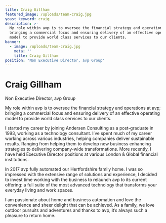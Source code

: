 ```yaml
---
title: Craig Gillham
featured_image: /uploads/team-craig.jpg
yoast_keyword: craig
description: >-
  My role within avp is to oversee the financial strategy and operations at avp;
  bringing a commercial focus and ensuring delivery of an effective operating
  model to provide world class services to our clients.
banner:
  - image: /uploads/team-craig.jpg
    meta: ''
    title: Craig Gillham
position: 'Non Executive Director, avp Group'
---
```

# Craig Gillham

Non Executive Director, avp Group

My role within avp is to oversee the financial strategy and operations at avp; bringing a commercial focus and ensuring delivery of an effective operating model to provide world class services to our clients.

I started my career by joining Andersen Consulting as a post-graduate in 1993, working as a technology consultant.  I’ve spent much of my career working across various industries, helping companies deliver sustainable results. Ranging from helping them to develop new business enhancing strategies to delivering company-wide transformations. More recently, I have held Executive Director positions at various London & Global financial institutions.  

In 2017 avp fully automated our Hertfordshire family home.  I was so impressed with the extensive range of solutions and experience, I decided to invest time working with the business to relaunch avp to its current offering: a full suite of the most advanced technology that transforms your everyday living and work spaces.  

I am passionate about home and business automation and love the convenience and sheer delight that can be achieved. As a family, we love outdoor pursuits and adventures and thanks to avp, it’s always such a pleasure to return home.
